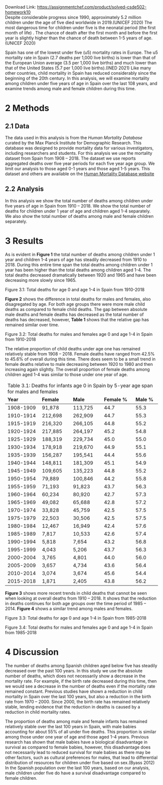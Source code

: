 Download Link: https://assignmentchef.com/product/solved-csde502-homework10
<br>
Despite considerable progress since 1990, approximately 5.2 million children under the age of five died worldwide in 2019.(UNICEF 2020) The most dangerous time for children under five is the neonatal period (the first month of life) . The chance of death after the first month and before the first year is slightly higher than the chance of death between 1-5 years of age.(UNICEF 2020)

Spain has one of the lowest under five (u5) mortality rates in Europe. The u5 mortality rate in Spain (2.7 deaths per 1,000 live births) is lower than that of the European Union average (3.5 per 1,000 live births) and much lower than that of the United States (5.7 per 1,000 live births).(INED 2021) Like many other countries, child mortality in Spain has reduced considerably since the beginning of the 20th century. In this analysis, we will examine mortality among children under five years of age in Spain over the last 108 years, and examine trends among male and female children during this time.

<h1>2 Methods</h1>

<h2>2.1 Data</h2>

The data used in this analysis is from the <em>Human Mortality Database</em> curated by the Max Planck Institute for Demographic Research. This database was designed to provide mortality data for various investigators, including researchers and students. For this analysis we use the mortality dataset from Spain from 1908 – 2018. The dataset we use reports aggregated deaths over five year periods for each five year age group. We limit our analysis to those aged 0-1 years and those aged 1-5 years. This dataset and others are available on the <a href="https://www.mortality.org">Human Mortality Database website</a>

<h2>2.2 Analysis</h2>

In this analysis we show the total number of deaths among children under five years of age in Spain from 1910 – 2018. We show the total number of deaths for children under 1 year of age and children aged 1-4 separately. We also show the total number of deaths among male and female children separately.

<h1>3 Results</h1>

As is evident in <strong>Figure 1</strong> the total number of deaths among children under 1 year and children 1-4 years of age has steadily decreased from 1910 to 2018. During this entire time span the total deaths among children under 1 year has been higher than the total deaths among children aged 1-4. The total deaths decreased dramatically between 1920 and 1965 and have been decreasing more slowly since 1965.

Figure 3.1: Total deaths for age 0 and age 1-4 in Spain from 1910-2018

<strong>Figure 2</strong> shows the difference in total deaths for males and females, also disagregated by age. For both age groups there were more male child deaths as compared to female child deaths. The gap between absolute male deaths and female deaths has decreased as the total number of deaths has decreased, however, <strong>Table 1</strong> shows that the relative gap has remained similar over time.

Figure 3.2: Total deaths for males and females age 0 and age 1-4 in Spain from 1910-2018

The relative proportion of child deaths under age one has remained relatively stable from 1908 – 2018. Female deaths have ranged from 42.5% to 45.6% of overall during this time. There does seem to be a small trend in female deaths relative to male decreasing between 1920 to 1980 and then increasing again slightly. The overall proportion of female deaths among children aged 1-4 was similar to those under one year of age.

<table>

 <thead>

  <tr>

   <td colspan="5">Table 3.1: Deaths for infants age 0 in Spain by 5-year age span for males and females</td>

  </tr>

  <tr>

   <td><strong>Year </strong></td>

   <td><strong>Female </strong></td>

   <td><strong>Male </strong></td>

   <td><strong>Female % </strong></td>

   <td><strong>Male % </strong></td>

  </tr>

 </thead>

 <tbody>

  <tr>

   <td>1908-1909</td>

   <td>91,878</td>

   <td>113,725</td>

   <td>44.7</td>

   <td>55.3</td>

  </tr>

  <tr>

   <td>1910-1914</td>

   <td>212,698</td>

   <td>262,909</td>

   <td>44.7</td>

   <td>55.3</td>

  </tr>

  <tr>

   <td>1915-1919</td>

   <td>216,320</td>

   <td>266,105</td>

   <td>44.8</td>

   <td>55.2</td>

  </tr>

  <tr>

   <td>1920-1924</td>

   <td>217,885</td>

   <td>264,197</td>

   <td>45.2</td>

   <td>54.8</td>

  </tr>

  <tr>

   <td>1925-1929</td>

   <td>188,319</td>

   <td>229,734</td>

   <td>45.0</td>

   <td>55.0</td>

  </tr>

  <tr>

   <td>1930-1934</td>

   <td>178,918</td>

   <td>219,670</td>

   <td>44.9</td>

   <td>55.1</td>

  </tr>

  <tr>

   <td>1935-1939</td>

   <td>156,287</td>

   <td>195,541</td>

   <td>44.4</td>

   <td>55.6</td>

  </tr>

  <tr>

   <td>1940-1944</td>

   <td>148,811</td>

   <td>181,309</td>

   <td>45.1</td>

   <td>54.9</td>

  </tr>

  <tr>

   <td>1945-1949</td>

   <td>109,605</td>

   <td>135,223</td>

   <td>44.8</td>

   <td>55.2</td>

  </tr>

  <tr>

   <td>1950-1954</td>

   <td>79,889</td>

   <td>100,846</td>

   <td>44.2</td>

   <td>55.8</td>

  </tr>

  <tr>

   <td>1955-1959</td>

   <td>71,193</td>

   <td>91,823</td>

   <td>43.7</td>

   <td>56.3</td>

  </tr>

  <tr>

   <td>1960-1964</td>

   <td>60,234</td>

   <td>80,920</td>

   <td>42.7</td>

   <td>57.3</td>

  </tr>

  <tr>

   <td>1965-1969</td>

   <td>49,082</td>

   <td>65,688</td>

   <td>42.8</td>

   <td>57.2</td>

  </tr>

  <tr>

   <td>1970-1974</td>

   <td>33,828</td>

   <td>45,759</td>

   <td>42.5</td>

   <td>57.5</td>

  </tr>

  <tr>

   <td>1975-1979</td>

   <td>22,503</td>

   <td>30,506</td>

   <td>42.5</td>

   <td>57.5</td>

  </tr>

  <tr>

   <td>1980-1984</td>

   <td>12,467</td>

   <td>16,949</td>

   <td>42.4</td>

   <td>57.6</td>

  </tr>

  <tr>

   <td>1985-1989</td>

   <td>7,817</td>

   <td>10,533</td>

   <td>42.6</td>

   <td>57.4</td>

  </tr>

  <tr>

   <td>1990-1994</td>

   <td>5,818</td>

   <td>7,654</td>

   <td>43.2</td>

   <td>56.8</td>

  </tr>

  <tr>

   <td>1995-1999</td>

   <td>4,043</td>

   <td>5,206</td>

   <td>43.7</td>

   <td>56.3</td>

  </tr>

  <tr>

   <td>2000-2004</td>

   <td>3,765</td>

   <td>4,801</td>

   <td>44.0</td>

   <td>56.0</td>

  </tr>

  <tr>

   <td>2005-2009</td>

   <td>3,657</td>

   <td>4,734</td>

   <td>43.6</td>

   <td>56.4</td>

  </tr>

  <tr>

   <td>2010-2014</td>

   <td>3,074</td>

   <td>3,674</td>

   <td>45.6</td>

   <td>54.4</td>

  </tr>

  <tr>

   <td>2015-2018</td>

   <td>1,871</td>

   <td>2,405</td>

   <td>43.8</td>

   <td>56.2</td>

  </tr>

 </tbody>

</table>

<strong>Figure 3</strong> shows more recent trends in child deaths that cannot be seen when looking at overall deaths from 1910 – 2018. It shows that the reduction in deaths continues for both age groups over the time period of 1985 – 2014. <strong>Figure 4</strong> shows a similar trend among males and females.

Figure 3.3: Total deaths for age 0 and age 1-4 in Spain from 1985-2018

Figure 3.4: Total deaths for males and females age 0 and age 1-4 in Spain from 1985-2018

<h1>4 Discussion</h1>

The number of deaths among Spanish children aged below five has steadily decreased over the past 100 years. In this study we use the absolute number of deaths, which does not necessarily show a decrease in the mortality rate. For example, if the birth rate decreased during this time, then we would see a decrease in the number of deaths even if the mortality rate remained constant. Previous studies have shown a reduction in child mortality in Spain over the last 100 years, but also a reduction in the birth rate from 1970 – 2000. Since 2000, the birth rate has remained relatively stable, lending evidence that the reduction in deaths is caused by a reduction in child mortality rates.

The proportion of deaths among male and female infants has remained relatively stable over the last 100 years in Spain, with male babies accounting for about 55% of all under five deaths. This proportion is similar among those under one year of age and those aged 1-4 years. Previous research has shown that male babies have a biological disadvantage in survival as compared to female babies, however, this disadvantage does not necessarily lead to reduced survival for male babies as there may be other factors, such as cultural preferences for males, that lead to differential distribution of resources for children under five based on sex.(Byass 2012) In the Spanish population over the last 100 years, based on our analysis, male children under five do have a survival disadvantage compared to female children.